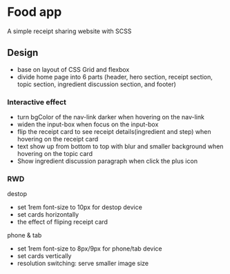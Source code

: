 # Food app
A simple receipt sharing website with SCSS

## Design
- base on layout of CSS Grid and flexbox
- divide home page into 6 parts (header, hero section, receipt section, topic section, ingredient discussion section, and footer)

### Interactive effect 
- turn bgColor of the nav-link darker when hovering on the nav-link
- widen the input-box when focus on the input-box  
- flip the receipt card to see receipt details(ingredient and step) when hovering on the receipt card
- text show up from bottom to top with blur and smaller background when hovering on the topic card
- Show ingredient discussion paragraph when click the plus icon   

### RWD
destop
- set 1rem font-size to 10px for destop device
- set cards horizontally
- the effect of fliping receipt card

phone & tab
- set 1rem font-size to 8px/9px for phone/tab device
- set cards vertically
- resolution switching: serve smaller image size 









